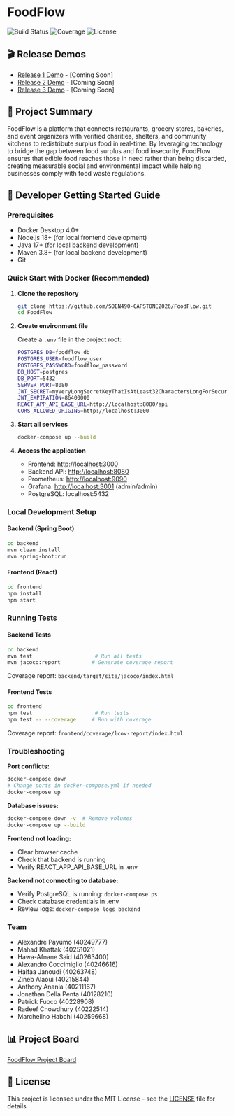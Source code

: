 # FoodFlow

![Build Status](https://github.com/SOEN490-CAPSTONE2026/FoodFlow/workflows/CI/badge.svg)
![Coverage](https://img.shields.io/badge/coverage-85%25-brightgreen)
![License](https://img.shields.io/badge/license-MIT-blue)

## 🎬 Release Demos
- [Release 1 Demo]() - [Coming Soon]
- [Release 2 Demo]() - [Coming Soon]
- [Release 3 Demo]() - [Coming Soon]

## 📖 Project Summary
FoodFlow is a platform that connects restaurants, grocery stores, bakeries, and event organizers with verified charities, shelters, and community kitchens to redistribute surplus food in real-time. By leveraging technology to bridge the gap between food surplus and food insecurity, FoodFlow ensures that edible food reaches those in need rather than being discarded, creating measurable social and environmental impact while helping businesses comply with food waste regulations.

## 🚀 Developer Getting Started Guide

### Prerequisites
- Docker Desktop 4.0+
- Node.js 18+ (for local frontend development)
- Java 17+ (for local backend development)
- Maven 3.8+ (for local backend development)
- Git

### Quick Start with Docker (Recommended)

1. **Clone the repository**
   ```bash
   git clone https://github.com/SOEN490-CAPSTONE2026/FoodFlow.git
   cd FoodFlow
   ```

2. __Create environment file__

   Create a `.env` file in the project root:

   ```bash
   POSTGRES_DB=foodflow_db
   POSTGRES_USER=foodflow_user
   POSTGRES_PASSWORD=foodflow_password
   DB_HOST=postgres
   DB_PORT=5432
   SERVER_PORT=8080
   JWT_SECRET=myVeryLongSecretKeyThatIsAtLeast32CharactersLongForSecurity
   JWT_EXPIRATION=86400000
   REACT_APP_API_BASE_URL=http://localhost:8080/api
   CORS_ALLOWED_ORIGINS=http://localhost:3000
   ```

3. __Start all services__

   ```bash
   docker-compose up --build
   ```

4. __Access the application__

   - Frontend: [](http://localhost:3000)<http://localhost:3000>
   - Backend API: [](http://localhost:8080)<http://localhost:8080>
   - Prometheus: [](http://localhost:9090)<http://localhost:9090>
   - Grafana: [](http://localhost:3001)<http://localhost:3001> (admin/admin)
   - PostgreSQL: localhost:5432

### Local Development Setup

#### Backend (Spring Boot)

```bash
cd backend
mvn clean install
mvn spring-boot:run
```

#### Frontend (React)

```bash
cd frontend
npm install
npm start
```

### Running Tests

#### Backend Tests

```bash
cd backend
mvn test                    # Run all tests
mvn jacoco:report          # Generate coverage report
```

Coverage report: `backend/target/site/jacoco/index.html`

#### Frontend Tests

```bash
cd frontend
npm test                    # Run tests
npm test -- --coverage     # Run with coverage
```

Coverage report: `frontend/coverage/lcov-report/index.html`

### Troubleshooting

__Port conflicts:__

```bash
docker-compose down
# Change ports in docker-compose.yml if needed
docker-compose up
```

__Database issues:__

```bash
docker-compose down -v  # Remove volumes
docker-compose up --build
```

__Frontend not loading:__

- Clear browser cache
- Check that backend is running
- Verify REACT_APP_API_BASE_URL in .env

__Backend not connecting to database:__

- Verify PostgreSQL is running: `docker-compose ps`
- Check database credentials in .env
- Review logs: `docker-compose logs backend`

### Team

- Alexandre Payumo (40249777)
- Mahad Khattak (40251021)
- Hawa-Afnane Said (40263400)
- Alexandro Coccimiglio (40246616)
- Haifaa Janoudi (40263748)
- Zineb Alaoui (40215844)
- Anthony Anania (40211167)
- Jonathan Della Penta (40128210)
- Patrick Fuoco (40228908)
- Radeef Chowdhury (40222514)
- Marchelino Habchi (40259668)

## 📊 Project Board

[FoodFlow Project Board](https://github.com/orgs/SOEN490-CAPSTONE2026/projects/1)

## 📄 License

This project is licensed under the MIT License - see the [LICENSE](LICENSE) file for details.
